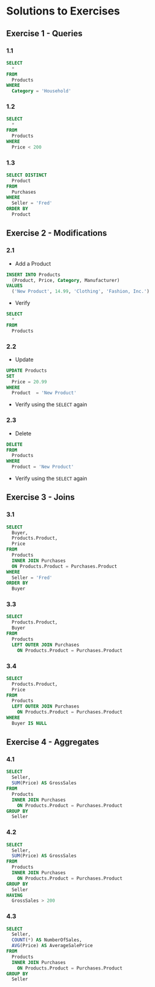 # Solutions to Exercises

## Exercise 1 - Queries

### 1.1

```sql
SELECT
  *
FROM
  Products
WHERE
  Category = 'Household'
```

### 1.2

```sql
SELECT
  *
FROM
  Products
WHERE
  Price < 200
```

### 1.3

```sql
SELECT DISTINCT
  Product
FROM
  Purchases
WHERE
  Seller = 'Fred'
ORDER BY
  Product
```


## Exercise 2 - Modifications

### 2.1
- Add a Product
```sql
INSERT INTO Products
  (Product, Price, Category, Manufacturer)
VALUES
  ('New Product', 14.99, 'Clothing', 'Fashion, Inc.')
```
- Verify
```sql
SELECT
  *
FROM
  Products
```

### 2.2
- Update
```sql
UPDATE Products
SET 
  Price = 20.99
WHERE 
  Product  = 'New Product'
```
- Verify using the `SELECT` again

### 2.3
- Delete
```sql
DELETE
FROM
  Products
WHERE
  Product = 'New Product'
```
- Verify using the `SELECT` again


## Exercise 3 - Joins

### 3.1
```sql
SELECT
  Buyer,
  Products.Product,
  Price
FROM
  Products
  INNER JOIN Purchases
  ON Products.Product = Purchases.Product
WHERE
  Seller = 'Fred'
ORDER BY
  Buyer
```

### 3.3
```sql
SELECT 
  Products.Product,
  Buyer
FROM 
  Products
  LEFT OUTER JOIN Purchases 
    ON Products.Product = Purchases.Product
```

### 3.4
```sql
SELECT 
  Products.Product,
  Price
FROM 
  Products
  LEFT OUTER JOIN Purchases 
    ON Products.Product = Purchases.Product
WHERE
  Buyer IS NULL
```


## Exercise 4 - Aggregates

### 4.1
```sql
SELECT
  Seller,
  SUM(Price) AS GrossSales
FROM
  Products
  INNER JOIN Purchases
    ON Products.Product = Purchases.Product
GROUP BY
  Seller
```

### 4.2
```sql
SELECT
  Seller,
  SUM(Price) AS GrossSales
FROM
  Products
  INNER JOIN Purchases
    ON Products.Product = Purchases.Product
GROUP BY
  Seller
HAVING
  GrossSales > 200
```

### 4.3
```sql
SELECT
  Seller,
  COUNT(*) AS NumberOfSales,
  AVG(Price) AS AverageSalePrice
FROM
  Products
  INNER JOIN Purchases
    ON Products.Product = Purchases.Product
GROUP BY
  Seller
```

